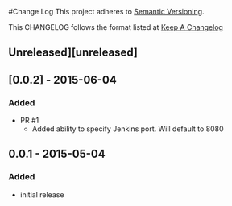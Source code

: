 #Change Log
This project adheres to [Semantic Versioning](http://semver.org/).

This CHANGELOG follows the format listed at [Keep A Changelog](http://keepachangelog.com/)

## Unreleased][unreleased]

## [0.0.2] - 2015-06-04

### Added
- PR #1
    - Added ability to specify Jenkins port.  Will default to 8080

## 0.0.1 - 2015-05-04

### Added
- initial release
